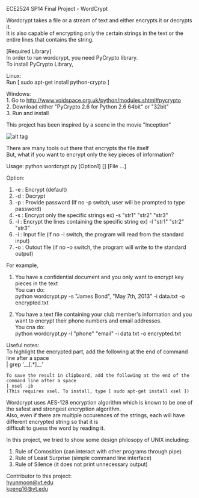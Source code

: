 ECE2524 SP14
Final Project - WordCrypt  

Wordcrypt takes a file or a stream of text and either encrypts it or decrypts it.  
It is also capable of encrypting only the certain strings in the text or the entire lines that contains the string.  

[Required Library]  
In order to run wordcrypt, you need PyCrypto library.  
To install PyCrypto Library,  

Linux:  
    Run [ sudo apt-get install python-crypto ]  

Windows:  
    1. Go to http://www.voidspace.org.uk/python/modules.shtml#pycrypto  
	2. Download either "PyCrypto 2.6 for Python 2.6 64bit" or "32bit"  
    3. Run and install  
  
  
  
  
This project has been inspired by a scene in the movie "Inception"

![alt tag](https://lh6.googleusercontent.com/-0Y3geyRNkno/U2llsZB5_sI/AAAAAAAAAjE/g10k74Zp2hc/w587-h450-no/Resizedd_capture_001.png)


There are many tools out there that encrypts the file itself  
But, what if you want to encrypt only the key pieces of information?  


Usage: python wordcrypt.py [Option1] [] [File ...]  

Option:  
1. -e : Encrypt (default)  
2. -d : Decrypt  
3. -p : Provide password (If no -p switch, user will be prompted to type password)  
4. -s : Encrypt only the specific strings                ex) -s "str1" "str2" "str3"  
5. -l : Encrypt the lines containing the specific string ex) -l "str1" "str2" "str3"  
6. -i : Input file (if no -i switch, the program will read from the standard input)  
7. -o : Outout file (if no -o switch, the program will write to the standard output)  

For example,  

1. You have a confidential document and you only want to encrypt key pieces in the text  
You can do:  
	python wordcrypt.py -s "James Bond", "May 7th, 2013" -i data.txt -o encrypted.txt  

2. You have a text file containing your club member's information and you want to encrypt their phone numbers and email addresses.  
You cna do:  
	python wordcrypt.py -l "phone" "email" -i data.txt -o encrypted.txt  

Useful notes:  
	To highlight the encrypted part, add the following at the end of command line after a space  
    | grep '\_\_\[.*\]\_\_'  
      
	To save the result in clipboard, add the following at the end of the command line after a space  
	| xsel -ib  
	(This requires xsel. To install, type [ sudo apt-get install xsel ])  


Wordcrypt uses AES-128 encryption algorithm which is known to be one of the safest and strongest encryption algorithm.  
Also, even if there are multiple occurences of the strings, each will have different encrypted string so that it is  
difficult to guess the word by reading it.  

In this project, we tried to show some design philosopy of UNIX including:  

1. Rule of Comosition (can interact with other programs through pipe)  
2. Rule of Least Surprise (simple command line interface)  
3. Rule of Silence (it does not print unnecessary output)  

Contributor to this project:  
hyunmoon@vt.edu  
kpeng16@vt.edu  
